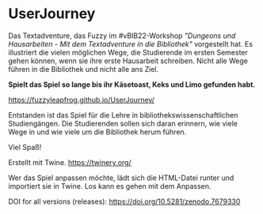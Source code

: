 # UserJourney

Das Textadventure, das Fuzzy im #vBIB22-Workshop *"Dungeons und Hausarbeiten - Mit dem Textadventure in die Bibliothek"* vorgestellt hat. Es illustriert die vielen möglichen Wege, die Studierende im ersten Semester gehen können, wenn sie ihre erste Hausarbeit schreiben. Nicht alle Wege führen in die Bibliothek und nicht alle ans Ziel.

**Spielt das Spiel so lange bis ihr Käsetoast, Keks und Limo gefunden habt.**

https://fuzzyleapfrog.github.io/UserJourney/

Entstanden ist das Spiel für die Lehre in bibliothekswissenschaftlichen Studiengängen. Die Studierenden sollen sich daran erinnern, wie viele Wege in und wie viele um die Bibliothek herum führen.

Viel Spaß!

Erstellt mit Twine.
https://twinery.org/

Wer das Spiel anpassen möchte, lädt sich die HTML-Datei runter und importiert sie in Twine. Los kann es gehen mit dem Anpassen.

DOI for all versions (releases): https://doi.org/10.5281/zenodo.7679330
